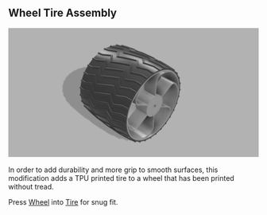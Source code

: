 ## Wheel Tire Assembly
![Tire and Wheel](/Images/Wheel_Tire_Assy.png?raw=true "Tire and Wheel")

In order to add durability and more grip to smooth surfaces, this modification adds a TPU printed tire to a wheel that has been printed without tread.
 
 Press [Wheel](https://github.com/jrjennings/Audacity/blob/main/3d%20Prints/Wheel.stl) into [Tire](https://github.com/jrjennings/Audacity/blob/main/3d%20Prints/Tire.stl) for snug fit.
[](url)
